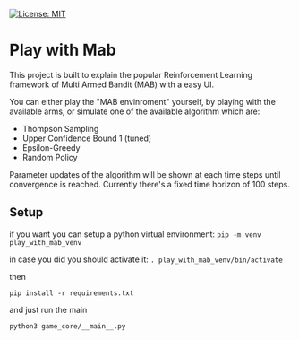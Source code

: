 [![License: MIT](https://img.shields.io/badge/License-MIT-yellow.svg)](https://opensource.org/licenses/MIT)
# Play with Mab

This project is built to explain the popular Reinforcement Learning framework of Multi Armed Bandit (MAB) with a easy UI.

You can either play the "MAB envinroment" yourself, by playing with the available arms, or simulate one of the available algorithm which are:

 - Thompson Sampling
 - Upper Confidence Bound 1 (tuned)
 - Epsilon-Greedy
 - Random Policy
 
Parameter updates of the algorithm will be shown at each time steps until convergence is reached. Currently there's a fixed time horizon of 100 steps.

## Setup
if you want you can setup a python virtual environment:
`pip -m venv play_with_mab_venv`

in case you did you should activate it:
`. play_with_mab_venv/bin/activate`

then

`pip install -r requirements.txt`

and just run the main

`python3 game_core/__main__.py`
